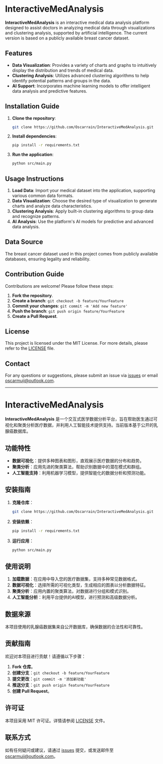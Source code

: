 # InteractiveMedAnalysis

**InteractiveMedAnalysis** is an interactive medical data analysis platform designed to assist doctors in analyzing medical data through visualizations and clustering analysis, supported by artificial intelligence. The current version is based on a publicly available breast cancer dataset.

## Features

- **Data Visualization**: Provides a variety of charts and graphs to intuitively display the distribution and trends of medical data.
- **Clustering Analysis**: Utilizes advanced clustering algorithms to help identify potential patterns and groups in the data.
- **AI Support**: Incorporates machine learning models to offer intelligent data analysis and predictive features.

## Installation Guide

1. **Clone the repository**:

   ```bash
   git clone https://github.com/Oscarrain/InteractiveMedAnalysis.git
   ```

2. **Install dependencies**:

   ```bash
   pip install -r requirements.txt
   ```

3. **Run the application**:

   ```bash
   python src/main.py
   ```

## Usage Instructions

1. **Load Data**: Import your medical dataset into the application, supporting various common data formats.
2. **Data Visualization**: Choose the desired type of visualization to generate charts and analyze data characteristics.
3. **Clustering Analysis**: Apply built-in clustering algorithms to group data and recognize patterns.
4. **AI Analysis**: Use the platform's AI models for predictive and advanced data analysis.

## Data Source

The breast cancer dataset used in this project comes from publicly available databases, ensuring legality and reliability.

## Contribution Guide

Contributions are welcome! Please follow these steps:

1. **Fork the repository**.
2. **Create a branch**: `git checkout -b feature/YourFeature`
3. **Commit your changes**: `git commit -m 'Add new feature'`
4. **Push the branch**: `git push origin feature/YourFeature`
5. **Create a Pull Request**.

## License

This project is licensed under the MIT License. For more details, please refer to the [LICENSE](LICENSE) file.

## Contact

For any questions or suggestions, please submit an issue via [issues](https://github.com/Oscarrain/InteractiveMedAnalysis/issues) or email [oscarmuji@outlook.com](mailto:oscarmuji@outlook.com).

---

# InteractiveMedAnalysis

**InteractiveMedAnalysis** 是一个交互式医学数据分析平台，旨在帮助医生通过可视化和聚类分析医疗数据，并利用人工智能技术提供支持。当前版本基于公开的乳腺癌数据库。

## 功能特性

- **数据可视化**：提供多种图表和图形，直观展示医疗数据的分布和趋势。
- **聚类分析**：应用先进的聚类算法，帮助识别数据中的潜在模式和群组。
- **人工智能支持**：利用机器学习模型，提供智能化的数据分析和预测功能。

## 安装指南

1. **克隆仓库**：

   ```bash
   git clone https://github.com/Oscarrain/InteractiveMedAnalysis.git
   ```

2. **安装依赖**：

   ```bash
   pip install -r requirements.txt
   ```

3. **运行应用**：

   ```bash
   python src/main.py
   ```

## 使用说明

1. **加载数据**：在应用中导入您的医疗数据集，支持多种常见数据格式。
2. **数据可视化**：选择所需的可视化类型，生成相应的图表以分析数据特征。
3. **聚类分析**：应用内置的聚类算法，对数据进行分组和模式识别。
4. **人工智能分析**：利用平台提供的AI模型，进行预测和高级数据分析。

## 数据来源

本项目使用的乳腺癌数据集来自公开数据库，确保数据的合法性和可靠性。

## 贡献指南

欢迎对本项目进行贡献！请遵循以下步骤：

1. **Fork 仓库**。
2. **创建分支**：`git checkout -b feature/YourFeature`
3. **提交更改**：`git commit -m '添加新功能'`
4. **推送分支**：`git push origin feature/YourFeature`
5. **创建 Pull Request**。

## 许可证

本项目采用 MIT 许可证。详情请参阅 [LICENSE](LICENSE) 文件。

## 联系方式

如有任何疑问或建议，请通过 [issues](https://github.com/Oscarrain/InteractiveMedAnalysis/issues) 提交，或发送邮件至 [oscarmuji@outlook.com](mailto:oscarmuji@outlook.com)。